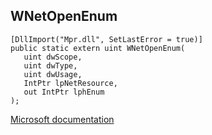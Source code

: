 ## WNetOpenEnum

```
[DllImport("Mpr.dll", SetLastError = true)]
public static extern uint WNetOpenEnum(
   uint dwScope,
   uint dwType,
   uint dwUsage,
   IntPtr lpNetResource,
   out IntPtr lphEnum
);
```

[Microsoft documentation](https://docs.microsoft.com/en-us/windows/win32/api/winnetwk/nf-winnetwk-wnetopenenuma)
